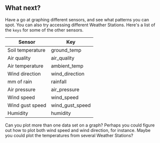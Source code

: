 ## What next?

Have a go at graphing different sensors, and see what patterns you can spot. You can also try accessing different Weather Stations. Here's a list of the `keys` for some of the other sensors.

|Sensor| Key |
|------|-----|
|Soil temperature|ground_temp|
|Air quality|air_quality|
|Air temperature|ambient_temp|
|Wind direction|wind_direction|
|mm of rain|rainfall|
|Air pressure|air_pressure|
|Wind speed|wind_speed|
|Wind gust speed|wind_gust_speed|
|Humidity|humidity|

Can you plot more than one data set on a graph? Perhaps you could figure out how to plot both wind speed and wind direction, for instance. Maybe you could plot the temperatures from several Weather Stations?




